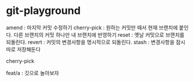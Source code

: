 # git-playground
amend : 마지막 커밋 수정하기
cherry-pick : 원하는 커밋만 떼서 현재 브랜치에 붙인다. 
	다른 브랜치의 커밋 하나만 내 브랜치에 반영하기
reset : 옛날 커밋으로 브랜치를 되돌린다.
revert : 커밋의 변경사항을 명시적으로 되돌린다.
stash : 변경사항을 잠시 따로 저장해둔다

cherry-pick
>>>>>>>>>>>>>>>>>>>>>>
feat/a : 깃으로 놀아보자